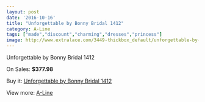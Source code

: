 ```yaml
---
layout: post
date: '2016-10-16'
title: "Unforgettable by Bonny Bridal 1412"
category: A-Line
tags: ["made","discount","charming","dresses","princess"]
image: http://www.extralace.com/3449-thickbox_default/unforgettable-by-bonny-bridal-1412.jpg
---
```

Unforgettable by Bonny Bridal 1412

On Sales: **$377.98**
<a href="https://www.extralace.com/a-line/1631-unforgettable-by-bonny-bridal-1412.html"><amp-img layout="responsive" width="600" height="600" src="//www.extralace.com/3449-thickbox_default/unforgettable-by-bonny-bridal-1412.jpg" alt="Unforgettable by Bonny Bridal 1412 0" /></a>
<a href="https://www.extralace.com/a-line/1631-unforgettable-by-bonny-bridal-1412.html"><amp-img layout="responsive" width="600" height="600" src="//www.extralace.com/3450-thickbox_default/unforgettable-by-bonny-bridal-1412.jpg" alt="Unforgettable by Bonny Bridal 1412 1" /></a>

Buy it: [Unforgettable by Bonny Bridal 1412](https://www.extralace.com/a-line/1631-unforgettable-by-bonny-bridal-1412.html "Unforgettable by Bonny Bridal 1412")

View more: [A-Line](https://www.extralace.com/2-a-line "A-Line")